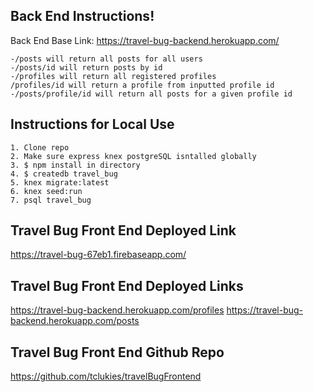 ## Back End Instructions!

Back End Base Link: https://travel-bug-backend.herokuapp.com/

    -/posts will return all posts for all users
    -/posts/id will return posts by id
    -/profiles will return all registered profiles
    /profiles/id will return a profile from inputted profile id
    -/posts/profile/id will return all posts for a given profile id

## Instructions for Local Use

    1. Clone repo
    2. Make sure express knex postgreSQL isntalled globally
    3. $ npm install in directory
    4. $ createdb travel_bug
    5. knex migrate:latest
    6. knex seed:run
    7. psql travel_bug

## Travel Bug Front End Deployed Link

https://travel-bug-67eb1.firebaseapp.com/

## Travel Bug Front End Deployed Links

https://travel-bug-backend.herokuapp.com/profiles
https://travel-bug-backend.herokuapp.com/posts

## Travel Bug Front End Github Repo

https://github.com/tclukies/travelBugFrontend


